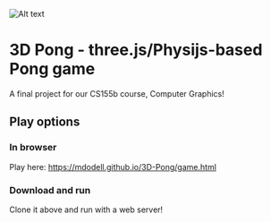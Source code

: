 ![Alt text](https://www.brandeis.edu/communications/creative/downloads/4-inch-72dpi.jpg "3D Pong - three.js/Physijs-based Pong game")

# 3D Pong - three.js/Physijs-based Pong game
A final project for our CS155b course, Computer Graphics!

## Play options

### In browser
Play here: https://mdodell.github.io/3D-Pong/game.html

### Download and run
Clone it above and run with a web server!
